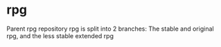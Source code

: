 # rpg
Parent rpg repository
rpg is split into 2 branches: The stable and original rpg, and the less stable extended rpg
